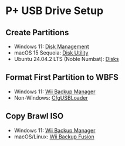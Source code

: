# P+ USB Drive Setup

## Create Partitions
- Windows 11: [Disk Management](https://learn.microsoft.com/en-us/windows-server/storage/disk-management/overview-of-disk-management)
- macOS 15 Sequoia: [Disk Utility](https://support.apple.com/guide/disk-utility/welcome/mac)
- Ubuntu 24.04.2 LTS (Noble Numbat): [Disks](https://help.ubuntu.com/lts/ubuntu-help/disk-partitions.html.en)

## Format First Partition to WBFS
- Windows 11: [Wii Backup Manager](https://wiibackupmanager.co.uk/)
- Non-Windows: [CfgUSBLoader](https://github.com/nitraiolo/CfgUSBLoader/releases/latest)

## Copy Brawl ISO
- Windows 11: [Wii Backup Manager](https://wiibackupmanager.co.uk/)
- macOS/Linux: [Wii Backup Fusion](https://github.com/larsenv/Wii-Backup-Fusion/releases/latest)
